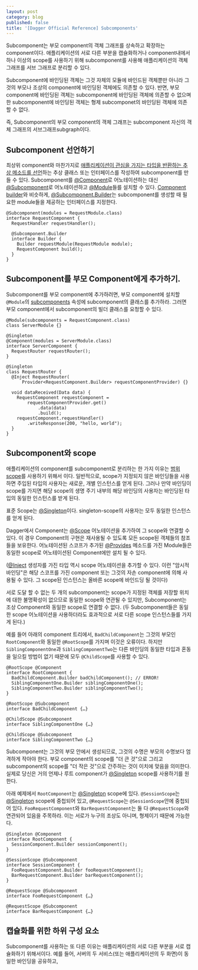 ```yaml
---
layout: post
category: blog
published: false
title: '[Dagger Official Reference] Subcomponents'
---
```

Subcomponent는 부모 component의 객체 그래프를 상속하고 확장하는 component이다. 애플리케이션의 서로 다른 부분을 캡슐화하거나 component내에서 하나 이상의 scope를 사용하기 위해 subcomponent를 사용해 애플리케이션의 객체 그래프를 서브 그래프로 분리할 수 있다.

Subcomponent에 바인딩된 객체는 그것 자체의 모듈에 바인드된 객체뿐만 아니라 그것의 부모나 조상의 component에 바인딩된 객체에도 의존할 수 있다. 반면, 부모 component에 바인딩된 객체는 subcomponent에 바인딩된 객체에 의존할 수 없으며 한 subcomponent에 바인딩된 객체는 형제 subcomponet의 바인딩된 객체에 의존할 수 없다.

즉, Subcomponent의 부모 component의 객체 그래프는 subcomponent 자신의 객체 그래프의 서브그래프subgraph이다.

## Subcomponent 선언하기
최상위 component와 마찬가지로 [애플리케이션이 관심을 가지는 타입을 반환하는 추상 메소드를 선언](https://google.github.io/dagger/api/latest/dagger/Component.html#component-methods)하는 추상 클래스 또는 인터페이스를 작성하여 subcomponent를 만들 수 있다. Subcomponent를 [@Component](https://google.github.io/dagger/api/latest/dagger/Component.html)로 어노테이션하는 대신 [@Subcomponent](https://google.github.io/dagger/api/latest/dagger/Subcomponent.html)로 어노테이션하고 [@Module](https://google.github.io/dagger/api/latest/dagger/Module.html)들를 설치할 수 있다. [Component builder](https://google.github.io/dagger/api/latest/dagger/Component.Builder.html)와 비슷하게, [@Subcomponent.Builder](https://google.github.io/dagger/api/latest/dagger/Subcomponent.Builder.html)는 subcomponent를 생성할 때 필요한 module들을 제공하는 인터페이스를 지정한다.

    @Subcomponent(modules = RequestModule.class)
    interface RequestComponent {
      RequestHandler requestHandler();

      @Subcomponent.Builder
      interface Builder {
        Builder requestModule(RequestModule module);
        RequestComponent build();
      }
    }
    
## Subcomponent를 부모 Component에게 추가하기.
Subcomponent를 부모 component에 추가하려면, 부모 component에 설치할 `@Module`의 [subcomponents](https://google.github.io/dagger/api/latest/dagger/Module.html#subcomponents()) 속성에 subcomponent의 클래스를 추가하라. 그러면 부모 component에서 subcomponent의 빌더 클래스를 요청할 수 있다.

    @Module(subcomponents = RequestComponent.class)
    class ServerModule {}

    @Singleton
    @Component(modules = ServerModule.class)
    interface ServerComponent {
      RequestRouter requestRouter();
    }

    @Singleton
    class RequestRouter {
      @Inject RequestRouter(
          Provider<RequestComponent.Builder> requestComponentProvider) {}

      void dataReceived(Data data) {
        RequestComponent requestComponent =
            requestComponentProvider.get()
                .data(data)
                .build();
        requestComponent.requestHandler()
            .writeResponse(200, "hello, world");
      }
    }
    
## Subcomponent와 scope
애플리케이션의 component를 subcomponent로 분리하는 한 가지 이유는 [범위scope](http://docs.oracle.com/javaee/7/api/javax/inject/Scope.html)를 사용하기 위해서 이다. 일반적으로, scope가 지정되지 않은 바인딩들을 사용하면 주입된 타입의 사용자는 새로운, 개별 인스턴스를 얻게 된다. 그러나 만약 바인딩이 scope를 가지면 해당 scope의 생명 주기 내부의 해당 바인딩의 사용자는 바인딩된 타입의 동일한 인스턴스를 받게 된다.

표준 Scope는 [@Singleton](http://docs.oracle.com/javaee/7/api/javax/inject/Singleton.html)이다. singleton-scope의 사용자는 모두 동일한 인스턴스를 얻게 된다.

Dagger에서 Component는 [@Scope](http://docs.oracle.com/javaee/7/api/javax/inject/Scope.html) 어노테이션을 추가하여 그 scope와 연결할 수 있다. 이 경우 Component의 구현은 재사용될 수 있도록 모든 scope된 객체들의 참조들을 보유한다. 어노테이션된 스코프가 추가된 [@Provides](https://google.github.io/dagger/api/latest/dagger/Provides.html) 메소드를 가진 Module들은 동일한 scope로 어노테이션된 Component에만 설치 될 수 있다.

([@Inject](http://docs.oracle.com/javaee/7/api/javax/inject/Inject.html) 생성자를 가진 타입 역시 scope 어노테이션을 추가할 수 있다. 이런 "암시적 바인딩"은 해당 스코프를 가진 component 또는 그것의 자손 component에 의해 사용될 수 있다. 그 scope된 인스턴스는 올바른 scope에 바인드딩 될 것이다)

서로 도달 할 수 없는 두 개의 subcomponent는 scope가 지정된 객체를 저장할 위치에 대한 불명확성이 없으므로 동일한 scope와 연관될 수 있지만, Subcomponent는 조상 Component와 동일한 scope로 연결할 수 없다. (두 Subcomponent들은 동일한 scope 어노테이션을 사용하더라도 효과적으로 서로 다른 scope 인스턴스들를 가지게 된다.)

예를 들어 아래의 component 트리에서, `BadChildComponent`는 그것의 부모인 `RootComponent`와 동일한 `@RootScope`를 가지며 이것은 오류이다. 하지만 `SiblingComponentOne`과 `SiblingComponentTwo`는 다른 바인딩의 동일한 타입과 혼동을 일으킬 방법이 없기 때문에 모두 `@ChildScope`를 사용할 수 있다.

    @RootScope @Component
    interface RootComponent {
      BadChildComponent.Builder badChildComponent(); // ERROR!
      SiblingComponentOne.Builder siblingComponentOne();
      SiblingComponentTwo.Builder siblingComponentTwo();
    }

    @RootScope @Subcomponent
    interface BadChildComponent {…}

    @ChildScope @Subcomponent
    interface SiblingComponentOne {…}

    @ChildScope @Subcomponent
    interface SiblingComponentTwo {…}
    
Subcomponent는 그것의 부모 안에서 생성되므로, 그것의 수명은 부모의 수명보다 엄격하게 작아야 한다. 부모 component의 scope를 "더 큰 것"으로 그리고 subcomponent의 scope를 "더 작은 것"으로 간주하는 것이 이치에 맞음을 의미한다. 실제로 당신은 거의 언제나 루트 component가 [@Singleton](http://docs.oracle.com/javaee/7/api/javax/inject/Singleton.html) scope를 사용하기를 원한다.

아래 예제에서 `RootComponent`는 [@Singleton](http://docs.oracle.com/javaee/7/api/javax/inject/Singleton.html) scope에 있다. `@SessionScope`는 [@Singleton](http://docs.oracle.com/javaee/7/api/javax/inject/Singleton.html) scope에 중첩되어 있고, `@RequestScope`는 `@SessionScope`안에 중첩되어 있다. `FooRequestComponent`와 `BarRequestComponent`는 둘 다 `@RequestScope`와 연관되어 있음을 주목하라. 이는 서로가 누구의 조상도 아니며, 형제이기 때문에 가능한다.

    @Singleton @Component
    interface RootComponent {
      SessionComponent.Builder sessionComponent();
    }

    @SessionScope @Subcomponent
    interface SessionComponent {
      FooRequestComponent.Builder fooRequestComponent();
      BarRequestComponent.Builder barRequestComponent();
    }

    @RequestScope @Subcomponent
    interface FooRequestComponent {…}

    @RequestScope @Subcomponent
    interface BarRequestComponent {…}
    
## 캡슐화를 위한 하위 구성 요소
Subcomponent를 사용하는 또 다른 이유는 애플리케이션의 서로 다른 부분을 서로 캡슐화하기 위해서이다. 예를 들어, 서버의 두 서비스(또는 애플리케이션의 두 화면)이 동일한 바인딩을 공유하고, 
